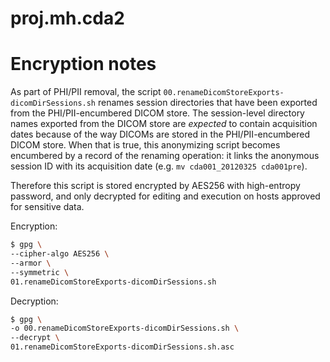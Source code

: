 # proj.mh.cda2

# Encryption notes

As part of PHI/PII removal, the script
`00.renameDicomStoreExports-dicomDirSessions.sh` renames session directories
that have been exported from the PHI/PII-encumbered DICOM store. The
session-level directory names exported from the DICOM store are *expected* to
contain acquisition dates because of the way DICOMs are stored in the
PHI/PII-encumbered DICOM store. When that is true, this anonymizing script
becomes encumbered by a record of the renaming operation: it links the
anonymous session ID with its acquisition date (e.g. `mv cda001_20120325
cda001pre`).

Therefore this script is stored encrypted by AES256 with high-entropy password,
and only decrypted for editing and execution on hosts approved for sensitive data.

Encryption:
```bash
$ gpg \
--cipher-algo AES256 \
--armor \
--symmetric \
01.renameDicomStoreExports-dicomDirSessions.sh
```

Decryption:
```bash
$ gpg \
-o 00.renameDicomStoreExports-dicomDirSessions.sh \
--decrypt \
01.renameDicomStoreExports-dicomDirSessions.sh.asc
```
